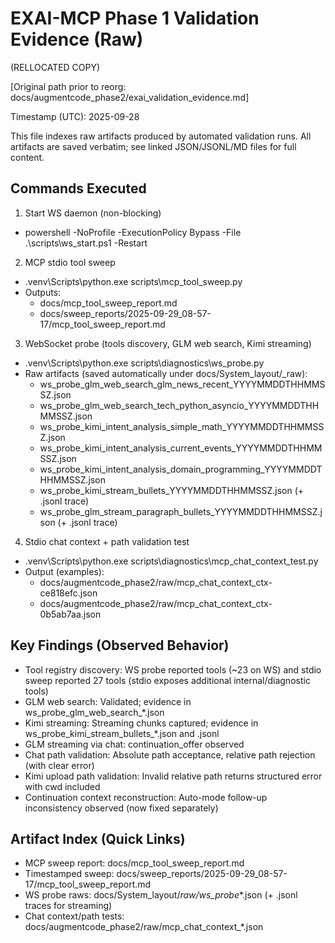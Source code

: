 # EXAI-MCP Phase 1 Validation Evidence (Raw)

(RELLOCATED COPY)

[Original path prior to reorg: docs/augmentcode_phase2/exai_validation_evidence.md]

Timestamp (UTC): 2025-09-28

This file indexes raw artifacts produced by automated validation runs. All artifacts are saved verbatim; see linked JSON/JSONL/MD files for full content.

## Commands Executed

1) Start WS daemon (non-blocking)
- powershell -NoProfile -ExecutionPolicy Bypass -File .\scripts\ws_start.ps1 -Restart

2) MCP stdio tool sweep
- .venv\\Scripts\\python.exe scripts\\mcp_tool_sweep.py
- Outputs:
  - docs/mcp_tool_sweep_report.md
  - docs/sweep_reports/2025-09-29_08-57-17/mcp_tool_sweep_report.md

3) WebSocket probe (tools discovery, GLM web search, Kimi streaming)
- .venv\\Scripts\\python.exe scripts\\diagnostics\\ws_probe.py
- Raw artifacts (saved automatically under docs/System_layout/_raw):
  - ws_probe_glm_web_search_glm_news_recent_YYYYMMDDTHHMMSSZ.json
  - ws_probe_glm_web_search_tech_python_asyncio_YYYYMMDDTHHMMSSZ.json
  - ws_probe_kimi_intent_analysis_simple_math_YYYYMMDDTHHMMSSZ.json
  - ws_probe_kimi_intent_analysis_current_events_YYYYMMDDTHHMMSSZ.json
  - ws_probe_kimi_intent_analysis_domain_programming_YYYYMMDDTHHMMSSZ.json
  - ws_probe_kimi_stream_bullets_YYYYMMDDTHHMMSSZ.json (+ .jsonl trace)
  - ws_probe_glm_stream_paragraph_bullets_YYYYMMDDTHHMMSSZ.json (+ .jsonl trace)

4) Stdio chat context + path validation test
- .venv\\Scripts\\python.exe scripts\\diagnostics\\mcp_chat_context_test.py
- Output (examples):
  - docs/augmentcode_phase2/raw/mcp_chat_context_ctx-ce818efc.json
  - docs/augmentcode_phase2/raw/mcp_chat_context_ctx-0b5ab7aa.json

## Key Findings (Observed Behavior)
- Tool registry discovery: WS probe reported tools (~23 on WS) and stdio sweep reported 27 tools (stdio exposes additional internal/diagnostic tools)
- GLM web search: Validated; evidence in ws_probe_glm_web_search_*.json
- Kimi streaming: Streaming chunks captured; evidence in ws_probe_kimi_stream_bullets_*.json and .jsonl
- GLM streaming via chat: continuation_offer observed
- Chat path validation: Absolute path acceptance, relative path rejection (with clear error)
- Kimi upload path validation: Invalid relative path returns structured error with cwd included
- Continuation context reconstruction: Auto-mode follow-up inconsistency observed (now fixed separately)

## Artifact Index (Quick Links)
- MCP sweep report: docs/mcp_tool_sweep_report.md
- Timestamped sweep: docs/sweep_reports/2025-09-29_08-57-17/mcp_tool_sweep_report.md
- WS probe raws: docs/System_layout/_raw/ws_probe_*.json (+ .jsonl traces for streaming)
- Chat context/path tests: docs/augmentcode_phase2/raw/mcp_chat_context_*.json

